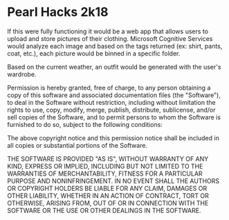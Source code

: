 # Pearl Hacks 2k18


If this were fully functioning it would be a web app that allows users to upload and store pictures of their clothing. Microsoft Cognitive Services would analyze each image and based on the tags returned (ex: shirt, pants, coat, etc.), each picture would be binned in a specific folder.

Based on the current weather, an outfit would be generated with the user's wardrobe.


Permission is hereby granted, free of charge, to any person obtaining a copy of this software and associated documentation files (the "Software"), to deal in the Software without restriction, including without limitation the rights to use, copy, modify, merge, publish, distribute, sublicense, and/or sell copies of the Software, and to permit persons to whom the Software is furnished to do so, subject to the following conditions:

The above copyright notice and this permission notice shall be included in all copies or substantial portions of the Software.

THE SOFTWARE IS PROVIDED "AS IS", WITHOUT WARRANTY OF ANY KIND, EXPRESS OR IMPLIED, INCLUDING BUT NOT LIMITED TO THE WARRANTIES OF MERCHANTABILITY, FITNESS FOR A PARTICULAR PURPOSE AND NONINFRINGEMENT. IN NO EVENT SHALL THE AUTHORS OR COPYRIGHT HOLDERS BE LIABLE FOR ANY CLAIM, DAMAGES OR OTHER LIABILITY, WHETHER IN AN ACTION OF CONTRACT, TORT OR OTHERWISE, ARISING FROM, OUT OF OR IN CONNECTION WITH THE SOFTWARE OR THE USE OR OTHER DEALINGS IN THE SOFTWARE.
